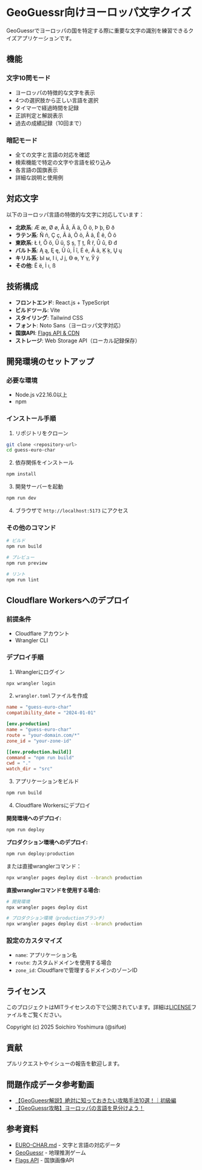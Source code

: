 # GeoGuessr向けヨーロッパ文字クイズ

GeoGuessrでヨーロッパの国を特定する際に重要な文字の識別を練習できるクイズアプリケーションです。

## 機能

### 文字10問モード
- ヨーロッパの特徴的な文字を表示
- 4つの選択肢から正しい言語を選択
- タイマーで経過時間を記録
- 正誤判定と解説表示
- 過去の成績記録（10回まで）

### 暗記モード
- 全ての文字と言語の対応を確認
- 検索機能で特定の文字や言語を絞り込み
- 各言語の国旗表示
- 詳細な説明と使用例

## 対応文字

以下のヨーロッパ言語の特徴的な文字に対応しています：

- **北欧系**: Æ æ, Ø ø, Å å, Ä ä, Ö ö, Þ þ, Ð ð
- **ラテン系**: Ñ ñ, Ç ç, Ã ã, Õ õ, Â â, Ê ê, Ô ô
- **東欧系**: Ł ł, Ő ő, Ű ű, Ș ș, Ț ț, Ř ř, Ů ů, Đ đ
- **バルト系**: Ą ą, Ę ę, Ū ū, Ī ī, Ė ė, Ā ā, Ķ ķ, Ų ų
- **キリル系**: Ы ы, І і, Ј ј, Ө ө, Ү ү, Ў ў
- **その他**: Ë ë, İ ı, ß

## 技術構成

- **フロントエンド**: React.js + TypeScript
- **ビルドツール**: Vite
- **スタイリング**: Tailwind CSS
- **フォント**: Noto Sans（ヨーロッパ文字対応）
- **国旗API**: [Flags API & CDN](https://flagcdn.com/)
- **ストレージ**: Web Storage API（ローカル記録保存）

## 開発環境のセットアップ

### 必要な環境
- Node.js v22.16.0以上
- npm

### インストール手順

1. リポジトリをクローン
```bash
git clone <repository-url>
cd guess-euro-char
```

2. 依存関係をインストール
```bash
npm install
```

3. 開発サーバーを起動
```bash
npm run dev
```

4. ブラウザで `http://localhost:5173` にアクセス

### その他のコマンド

```bash
# ビルド
npm run build

# プレビュー
npm run preview

# リント
npm run lint
```

## Cloudflare Workersへのデプロイ

### 前提条件
- Cloudflare アカウント
- Wrangler CLI

### デプロイ手順

1. Wranglerにログイン
```bash
npx wrangler login
```

2. `wrangler.toml`ファイルを作成
```toml
name = "guess-euro-char"
compatibility_date = "2024-01-01"

[env.production]
name = "guess-euro-char"
route = "your-domain.com/*"
zone_id = "your-zone-id"

[[env.production.build]]
command = "npm run build"
cwd = "."
watch_dir = "src"
```

3. アプリケーションをビルド
```bash
npm run build
```

4. Cloudflare Workersにデプロイ

**開発環境へのデプロイ:**
```bash
npm run deploy
```

**プロダクション環境へのデプロイ:**
```bash
npm run deploy:production
```

または直接wranglerコマンド：
```bash
npx wrangler pages deploy dist --branch production
```

**直接wranglerコマンドを使用する場合:**
```bash
# 開発環境
npx wrangler pages deploy dist

# プロダクション環境（productionブランチ）
npx wrangler pages deploy dist --branch production
```

### 設定のカスタマイズ

- `name`: アプリケーション名
- `route`: カスタムドメインを使用する場合
- `zone_id`: Cloudflareで管理するドメインのゾーンID

## ライセンス

このプロジェクトはMITライセンスの下で公開されています。詳細は[LICENSE](./LICENSE)ファイルをご覧ください。

Copyright (c) 2025 Soichiro Yoshimura (@sifue)

## 貢献

プルリクエストやイシューの報告を歓迎します。

## 問題作成データ参考動画

- [【GeoGueesr解説】絶対に知っておきたい攻略手法10選！｜初級編](https://www.youtube.com/watch?v=_EEJI0il6mY&t=977s)
- [【GeoGuessr攻略】ヨーロッパの言語を見分けよう！](https://www.youtube.com/watch?v=vAyrDesxYlo)

## 参考資料

- [EURO-CHAR.md](./EURO-CHAR.md) - 文字と言語の対応データ
- [GeoGuessr](https://www.geoguessr.com/) - 地理推測ゲーム
- [Flags API](https://flagcdn.com/) - 国旗画像API